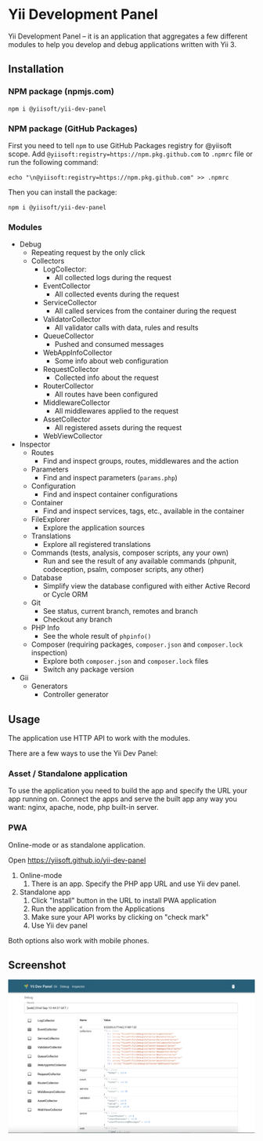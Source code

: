 # Yii Development Panel

Yii Development Panel – it is an application that aggregates a few different modules to help you develop and debug applications written with Yii 3.

## Installation

### NPM package (npmjs.com)

```shell
npm i @yiisoft/yii-dev-panel
```

### NPM package (GitHub Packages)

First you need to tell `npm` to use GitHub Packages registry for @yiisoft scope.
Add `@yiisoft:registry=https://npm.pkg.github.com` to `.npmrc` file or run the following command:
```shell
echo "\n@yiisoft:registry=https://npm.pkg.github.com" >> .npmrc
```

Then you can install the package:

```shell
npm i @yiisoft/yii-dev-panel
```

### Modules

- Debug
    - Repeating request by the only click
    - Collectors
        - LogCollector:
            - All collected logs during the request
        - EventCollector
            - All collected events during the request
        - ServiceCollector
            - All called services from the container during the request
        - ValidatorCollector
            - All validator calls with data, rules and results
        - QueueCollector
            - Pushed and consumed messages
        - WebAppInfoCollector
            - Some info about web configuration
        - RequestCollector
            - Collected info about the request
        - RouterCollector
            - All routes have been configured
        - MiddlewareCollector
            - All middlewares applied to the request
        - AssetCollector
            - All registered assets during the request
        - WebViewCollector
- Inspector
    - Routes
        - Find and inspect groups, routes, middlewares and the action
    - Parameters
        - Find and inspect parameters (`params.php`)
    - Configuration
        - Find and inspect container configurations
    - Container
        - Find and inspect services, tags, etc., available in the container
    - FileExplorer
        - Explore the application sources
    - Translations
        - Explore all registered translations
    - Commands (tests, analysis, composer scripts, any your own)
        - Run and see the result of any available commands (phpunit, codeception, psalm, composer scripts, any other)
    - Database
        - Simplify view the database configured with either Active Record or Cycle ORM
    - Git
        - See status, current branch, remotes and branch
        - Checkout any branch
    - PHP Info
        - See the whole result of `phpinfo()`
    - Composer (requiring packages, `composer.json` and `composer.lock` inspection)
        - Explore both `composer.json` and `composer.lock` files
        - Switch any package version
- Gii
    - Generators
        - Controller generator

## Usage

The application use HTTP API to work with the modules.

There are a few ways to use the Yii Dev Panel:

### Asset / Standalone application

To use the application you need to build the app and specify the URL your app running on.
Connect the apps and serve the built app any way you want: nginx, apache, node, php built-in server.

### PWA

Online-mode or as standalone application.

Open https://yiisoft.github.io/yii-dev-panel

1. Online-mode
    1. There is an app. Specify the PHP app URL and use Yii dev panel.
2. Standalone app
    1. Click "Install" button in the URL to install PWA application
    2. Run the application from the Applications
    3. Make sure your API works by clicking on "check mark"
    4. Use Yii dev panel

Both options also work with mobile phones.

## Screenshot

![Screenshot](docs/screenshot.png)
